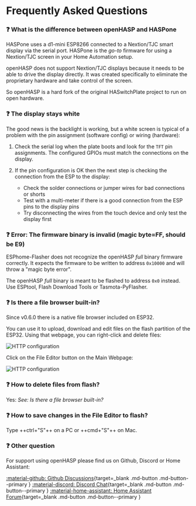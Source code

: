 <h1>Frequently Asked Questions</h1>

### :question: What is the difference between openHASP and HASPone

HASPone uses a d1-mini ESP8266 connected to a Nextion/TJC smart display via the serial port.
HASPone is the *go-to* firmware for using a Nextion/TJC screen in your Home Automation setup.

openHASP does not support Nextion/TJC displays because it needs to be able to drive the display directly.
It was created specifically to eliminate the proprietary hardware and take control of the screen.

So openHASP is a hard fork of the original HASwitchPlate project to run on open hardware.


### :question: The display stays white

The good news is the backlight is working, but a white screen is typical of a problem with the pin assignment (software config) or wiring (hardware):

1.  Check the serial log when the plate boots and look for the `TFT` pin assignments.
    The configured GPIOs must match the connections on the display.

2. If the pin configuration is OK then the next step is checking the connection from the ESP to the display:
    - Check the solder connections or jumper wires for bad connections or shorts
    - Test with a multi-meter if there is a good connection from the ESP pins to the display pins
    - Try disconnecting the wires from the touch device and only test the display first


### :question: Error: The firmware binary is invalid (magic byte=FF, should be E9)

ESPhome-Flasher does not recognize the openHASP *full* binary firmware correctly.
It expects the firmware to be written to address `0x10000` and will throw a "magic byte error".

The openHASP *full* binary is meant to be flashed to address `0x0` instead. Use ESPtool, Flash Download Tools or Tasmota-PyFlasher.


### :question: Is there a file browser built-in?

Since v0.6.0 there is a native file browser included on ESP32.

You can use it to upload, download and edit files on the flash partition of the ESP32.
Using that webpage, you can right-click and delete files:

![HTTP configuration](assets/images/faq/faq_file_delete.png "Delete file")

Click on the File Editor button on the Main Webpage:

![HTTP configuration](assets/images/faq/faq_file_browser.png "File Browser")


### :question: How to delete files from flash?

Yes: *See: Is there a file browser built-in?*



### :question: How to save changes in the File Editor to flash?

Type ++ctrl+"S"++ on a PC or ++cmd+"S"++ on Mac.


### :question: Other question

For support using openHASP please find us on Github, Discord or Home Assistant:

[:material-github: Github Discussions][1]{target=_blank .md-button .md-button--primary }
[:material-discord: Discord Chat][2]{target=_blank .md-button .md-button--primary }
[:material-home-assistant: Home Assistant Forum][3]{target=_blank .md-button .md-button--primary }

[1]: https://github.com/HASwitchPlate/openHASP/discussions
[2]: https://discord.gg/VCWyuhF
[3]: https://community.home-assistant.io/t/openhasp-an-mqtt-driven-touchscreen-scene-controller/300853
